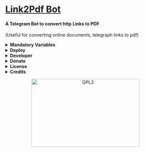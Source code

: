 <h1 align="left">
    <a href="https://github.com/m4mallu">Link2Pdf Bot
</a>
</h1>

#### A Telegram Bot to convert http Links to PDF
(Useful for converting online documents, telegraph links to pdf)

<details>
  <summary><b>Mandatory Variables</b></summary>
    <p align="left">

    API_HASH    -   Your API Hash from my.telegram.org
    APP_ID      -   Your APP ID from my.telegram.org
    BOT_TOKEN   -   Your bot token from @BotFather
</p>
</details>
<details>
    <summary><b>Deploy</b></summary>
    <p align="left"></p>
        <b><u>Deploy in VPS:</u></b>
        <ul>
            <li><strong>Open a Linux Terminal and Run the below commands ( Stage: 1 )</strong></li>
            <li><code>git clone https://github.com/m4mallu/link2PdfBot</code></li>
            <li><code>cd link2PdfBot</code></li>
            <li>Create a <code>config.py</code> with the Mandatory variables (Refer sample_config.py) and save it in the bot directory.</li>
            <li><strong>Run the below commands in the same terminal ( Stage: 2 )</strong></li>
            <li><code>virtualenv -p python3 venv</code></li>
            <li><code>. ./venv/bin/activate</code></li>
            <li><code>pip3 install -r requirements.txt</code></li>
            <li><code>python3 bot.py</code></li>
        </ul>
        <b><u>Deploy in Heroku</u></b>
        <ul>
            <li><strong>Click the below button to deploy the bot in Heroku</strong></li>
            <a href="https://heroku.com/deploy?template=https://github.com/m4mallu/link2PdfBot">
            <img height="30px" src="https://img.shields.io/badge/Deploy%20To%20Heroku-blueviolet?style=for-the-badge&logo=heroku">
        </a>
        </ul>
</details>
<details>
  <summary><b>Developer</b></summary>
    <p align="left">
        <img alt="GPL3" src ="https://c.tenor.com/10Zdx_RXqgcAAAAC/programming-crazy.gif" width="260px" style="max-width:100%;"/><br>
            <a href="https://t.me/space4renjith"><img src="https://img.shields.io/badge/Renjith-Mangal-orange" height="24">
        </a>&nbsp;
            <a href="https://t.me/rmprojects"><img src="https://img.shields.io/badge/Updates-Channel-orange" height="24">
        </a>
</p>
</details>
<details>
    <summary><b>Donate</b></summary>
    <p align="left"><br>
    <b>Buy me a coffee for the work !</b><br>
    <img src="https://telegra.ph/file/b926b7e8ea84826d81d8a.png" width="260px" style="max-width:100%;"/><br><br>
      <a href="https://www.paypal.me/space4renjith" target="_blank">
        <img src="https://img.shields.io/badge/Donate-Me-blueviolet?style=for-the-badge&logo=paypal">
    </a>
</p>
</details>
<details>
  <summary><b>License</b></summary>
    <p align="left">
    <a href="https://choosealicense.com/licenses/gpl-3.0/">
        <img src="https://img.shields.io/badge/License-GPLv3-blueviolet?style=for-the-badge&logo=gplv3">
    </a>
</p>      
</details>
<details>
  <summary><b>Credits</b></summary>
    <p align="left">
      <a href="https://github.com/pyrogram/pyrogram">
        <img src="https://img.shields.io/badge/PYROGRAM-FRAMEWORK-orange" height="32.8">
    </a>
    <a href="https://weasyprint.org/">
        <img src="https://img.shields.io/badge/WEASY-PRINT-orange" height="32.8">
    </a>
</p>
</details>
<p align="center">
    <a href="https://t.me/space4renjith">
        <img alt="GPL3" src ="https://telegra.ph/file/c4f778ccfc576a954dd20.gif" width="340" height="214"/>
    </a>
</p>
